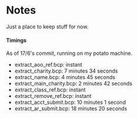 # Notes

Just a place to keep stuff for now.

#### Timings

As of 17/6's commit, running on my potato machine.

* extract_aoo_ref.bcp: instant
* extract_charity.bcp: 7 minutes 34 seconds
* extract_name.bcp: 4 minutes 45 seconds
* extract_main_charity.bcp: 2 minutes 42 seconds
* extract_class_ref.bcp: instant
* extract_remove_ref.bcp: instant
* extract_acct_submit.bcp: 10 minutes 1 second
* extract_ar_submit.bcp: 18 minutes	20 seconds